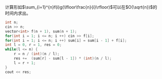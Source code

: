 计算形如$\sum_{i=1}^{n}f(i)g(\lfloor\frac{n}{i}\rfloor)$可以在$O(\sqrt{n})$的时间内求出。

```cpp
int n;
cin >> n;
vector<int> f(n + 1), sum(n + 1);
for(int i = 1; i <= n; i ++) cin >> f[i];
for(int i = 1; i <= n; i ++) sum[i] = sum[i - 1] + f[i];
int l = 0, r = 1, res = 0;
while(l <= n) {
    r = n / (int)(n / l);
    res +=  (sum[r] - sum[l - 1]) * (int)(n / l);
    l = r + 1;
}
cout << res;
```